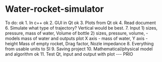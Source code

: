 # Water-rocket-simulator

To do:
ok 1. In c++
ok 2. GUI in Qt
ok 3. Plots from Qt
ok 4. Read document
6. Simulate what type of trajectory? Vertical would be best.
7. Input 1) sizes, pressure, mass of water, Volume of bottle 2) sizes, pressure, volume,  - models mass of water and outputs plot X axis - mass of water, Y axis - height
Mass of empty rocket, Drag factor, Nozle impedance
8. Everything from usable units to SI
9. Saving project
10. Mathematical/physical model and algorithm 
ok 11. Test Qt, input and output with plot --- PRIO
